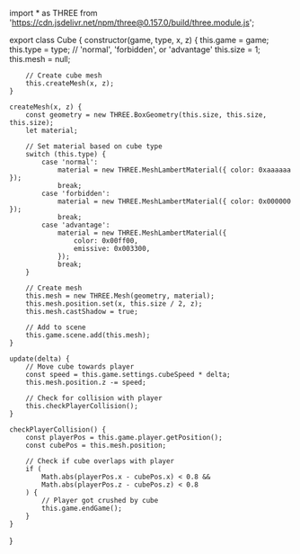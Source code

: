 import * as THREE from 'https://cdn.jsdelivr.net/npm/three@0.157.0/build/three.module.js';

export class Cube {
	constructor(game, type, x, z) {
		this.game = game;
		this.type = type; // 'normal', 'forbidden', or 'advantage'
		this.size = 1;
		this.mesh = null;

		// Create cube mesh
		this.createMesh(x, z);
	}

	createMesh(x, z) {
		const geometry = new THREE.BoxGeometry(this.size, this.size, this.size);
		let material;

		// Set material based on cube type
		switch (this.type) {
			case 'normal':
				material = new THREE.MeshLambertMaterial({ color: 0xaaaaaa });
				break;
			case 'forbidden':
				material = new THREE.MeshLambertMaterial({ color: 0x000000 });
				break;
			case 'advantage':
				material = new THREE.MeshLambertMaterial({
					color: 0x00ff00,
					emissive: 0x003300,
				});
				break;
		}

		// Create mesh
		this.mesh = new THREE.Mesh(geometry, material);
		this.mesh.position.set(x, this.size / 2, z);
		this.mesh.castShadow = true;

		// Add to scene
		this.game.scene.add(this.mesh);
	}

	update(delta) {
		// Move cube towards player
		const speed = this.game.settings.cubeSpeed * delta;
		this.mesh.position.z -= speed;

		// Check for collision with player
		this.checkPlayerCollision();
	}

	checkPlayerCollision() {
		const playerPos = this.game.player.getPosition();
		const cubePos = this.mesh.position;

		// Check if cube overlaps with player
		if (
			Math.abs(playerPos.x - cubePos.x) < 0.8 &&
			Math.abs(playerPos.z - cubePos.z) < 0.8
		) {
			// Player got crushed by cube
			this.game.endGame();
		}
	}
}
